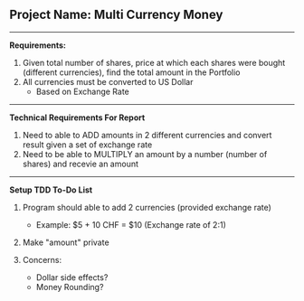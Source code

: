 Project Name: Multi Currency Money
--
-- --
__Requirements:__
1. Given total number of shares, price at which each shares were bought (different currencies), find the total amount in the Portfolio
2. All currencies must be converted to US Dollar
    * Based on Exchange Rate
-- --     
__Technical Requirements For Report__
1. Need to able to ADD amounts in 2 different currencies and convert result given a set of exchange rate
2. Need to be able to MULTIPLY an amount by a number (number of shares) and recevie an amount

-- --
__Setup TDD To-Do List__
1. Program should able to add 2 currencies (provided exchange rate)
    * Example: $5 + 10 CHF = $10 (Exchange rate of 2:1)
    
2. Make "amount" private
3. Concerns:
   * Dollar side effects?
    * Money Rounding?